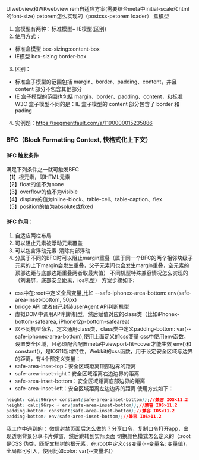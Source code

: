 
<!-- bridge怎么做到调用app的api的？
实际上是native客户端开发的api,native可以调用原生的api,
bridge调用native的api,
我们调用bridge的包 -->
UIwebview和WKwebview
rem自适应方案(需要结合meta中initial-scale和html的font-size)
pxtorem怎么实现的（postcss-pxtorem loader）
盒模型
1. 盒模型有两种：标准模型+ IE模型(区别)
2. 使用方式：
* 标准盒模型 box-sizing:content-box
* IE模型 box-sizing:border-box
3. 区别：
* 标准盒子模型的范围包括 margin、border、padding、content，并且 content 部分不包含其他部分
* IE 盒子模型的范围也包括 margin、border、padding、content，和标准 W3C 盒子模型不同的是：IE 盒子模型的 content 部分包含了 border 和 pading
4. 实例题：https://segmentfault.com/a/1190000015235886
### BFC（Block Formatting Context, 快格式化上下文）
#### BFC 触发条件
满足下列条件之一就可触发BFC  
【1】根元素，即HTML元素  
【2】float的值不为none  
【3】overflow的值不为visible  
【4】display的值为inline-block、table-cell、table-caption、flex  
【5】position的值为absolute或fixed  
#### BFC 作用：
1. 自适应两栏布局
2. 可以阻止元素被浮动元素覆盖
3. 可以包含浮动元素-清除内部浮动
4. 分属于不同的BFC时可以阻止margin重叠（属于同一个BFC的两个相邻块级子元素的上下margin会发生重叠，父子元素间也会发生margin重叠，空元素的顶部边距与底部边距重叠两者取最大值）
不同机型特殊兼容情况怎么实现的（刘海屏，底部安全距离，ios机型）
方案步骤如下:
* css中在:root中定义全局变量,比如 --safe-iphonex-area-bottom: env(safe-area-inset-bottom, 50px)
* bridge API 或者自己封装userAgent API判断机型
* 虚拟DOM中调用API判断机型，然后赋值对应的class类（比如iPhonex-bottom-safearea, iPhone12p-bottom-safearea）
* 以不同机型命名，定义通用class类，class类中定义padding-bottom: var(--safe-iphonex-area-bottom),使用上面定义的css变量
css中使用env函数，设置安全区域，且必须配合配置meta中viewport-fit=cover才能生效
env()和constant()，是IOS11新增特性，Webkit的css函数，用于设定安全区域与边界的距离，有4个预定义变量：
* safe-area-inset-top：安全区域距离顶部边界的距离
* safe-area-inset-right：安全区域距离右边边界的距离
* safe-srea-inset-bottom：安全区域距离底部边界的距离
* safe-area-inset-left：安全区域距离左边边界的距离
使用方式如下：
```css
height: calc(96rpx+ constant(safe-area-inset-bottom));//兼容 IOS<11.2
height: calc(96rpx + env(safe-area-inset-bottom));//兼容 IOS>11.2
padding-bottom: constant(safe-area-inset-bottom);//兼容 IOS<11.2
padding-bottom: env(safe-area-inset-bottom);//兼容 IOS>11.2
```
我工作中遇到的：
微信封禁页面后怎么做的？分享口令，复制口令打开app，出现透明背景分享卡片弹窗，然后跳转到实际页面
切换颜色模式怎么定义的（:root是CSS 伪类，匹配文档树的根元素，在:root中定义css变量{--变量名: 变量值}，全局都可引入，使用比如color: var(--变量名)）